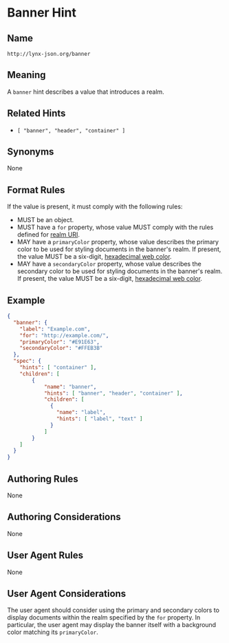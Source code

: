 # Banner Hint

## Name

`http://lynx-json.org/banner`

## Meaning

A `banner` hint describes a value that introduces a realm.

## Related Hints

- `[ "banner", "header", "container" ]`

## Synonyms

None

## Format Rules

If the value is present, it must comply with the following rules:

- MUST be an object.
- MUST have a `for` property, whose value MUST comply with the rules defined
  for [realm URI](../../../realm/).
- MAY have a `primaryColor` property, whose value describes the primary color
  to be used for styling documents in the banner's realm. If present, the value
  MUST be a six-digit, [hexadecimal web color](../../../references/index.md#css).
- MAY have a `secondaryColor` property, whose value describes the secondary
  color to be used for styling documents in the banner's realm. If present, the
  value MUST be a six-digit, [hexadecimal web color](../../../references/index.md#css).

## Example

```json
{
  "banner": {
    "label": "Example.com",
    "for": "http://example.com/",
    "primaryColor": "#E91E63",
    "secondaryColor": "#FFEB3B"
  },
  "spec": {
    "hints": [ "container" ],
    "children": [
        {
            "name": "banner",
            "hints": [ "banner", "header", "container" ],
            "children": [
              {
                "name": "label",
                "hints": [ "label", "text" ]
              }
            ]
        }
    ]
  }
}

```

## Authoring Rules

None

## Authoring Considerations

None

## User Agent Rules

None

## User Agent Considerations

The user agent should consider using the primary and secondary colors to display documents within the realm specified by the `for` property. In particular, the user agent may display the banner itself with a background color matching its `primaryColor`.
